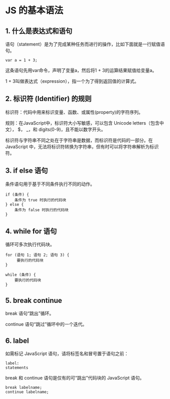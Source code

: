 # JS 的基本语法

## 1. 什么是表达式和语句

语句（statement）是为了完成某种任务而进行的操作，比如下面就是一行赋值语句。

```
var a = 1 + 3;
```

这条语句先用var命令，声明了变量a，然后将1 + 3的运算结果赋值给变量a。

1 + 3叫做表达式（expression），指一个为了得到返回值的计算式。

## 2. 标识符 (Identifier) 的规则

标识符：代码中用来标识变量、函数、或属性(property)的字符序列。

规则：在JavaScript中，标识符大小写敏感，可以包含 Unicode letters（包含中文）， $， _，和 digits(0-9)，且不能以数字开头。

标识符与字符串不同之处在于字符串是数据，而标识符是代码的一部分。在 JavaScript 中，无法将标识符转换为字符串，但有时可以将字符串解析为标识符。

## 3. if else 语句

条件语句用于基于不同条件执行不同的动作。

```
if (条件) {
    条件为 true 时执行的代码块
} else { 
    条件为 false 时执行的代码块
}
```

## 4. while for 语句

循环可多次执行代码块。

```
for (语句 1; 语句 2; 语句 3) {
     要执行的代码块
}
```

```
while (条件) {
    要执行的代码块
}
```

## 5. break continue

break 语句“跳出”循环。

continue 语句“跳过”循环中的一个迭代。

## 6. label

如需标记 JavaScript 语句，请将标签名和冒号置于语句之前：

```
label:
statements
```

break 和 continue 语句是仅有的可“跳出”代码块的 JavaScript 语句。

```
break labelname;
continue labelname;
```
